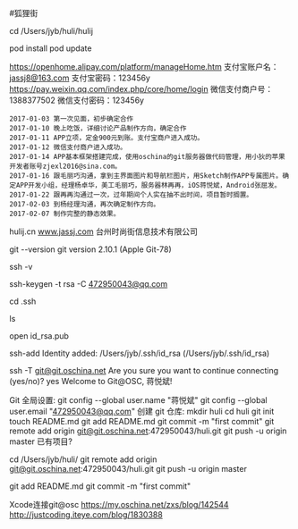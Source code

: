 #狐狸街

cd /Users/jyb/huli/hulij

pod install
pod update

https://openhome.alipay.com/platform/manageHome.htm
支付宝账户名：jassj8@163.com
支付宝密码：123456y
https://pay.weixin.qq.com/index.php/core/home/login
微信支付商户号：1388377502
微信支付密码：123456y

	2017-01-03 第一次见面，初步确定合作
	2017-01-10 晚上吃饭，详细讨论产品制作方向，确定合作
	2017-01-11 APP立项，定金900元到账。支付宝商户进入成功。
    2017-01-12 微信支付商户进入成功。
    2017-01-14 APP基本框架搭建完成，使用oschina的git服务器做代码管理，用小狄的苹果开发者账号zjexl2016@sina.com。
    2017-01-16 跟毛丽巧沟通，拿到主界面图片和导航栏图片，用Sketch制作APP专属图片。确定APP开发小组，经理杨卓华，美工毛丽巧，服务器林再再，iOS蒋悦斌，Android张屈发。
    2017-01-22 跟再再沟通过一次，过年期间个人实在抽不出时间，项目暂时搁置。
    2017-02-03 到杨经理沟通，再次确定制作方向。
    2017-02-07 制作完整的静态效果。
    


hulij.cn
www.jassj.com
台州时尚街信息技术有限公司

git --version
git version 2.10.1 (Apple Git-78)

ssh -v 

ssh-keygen -t rsa -C 472950043@qq.com

cd .ssh

ls

open id_rsa.pub

ssh-add
Identity added: /Users/jyb/.ssh/id_rsa (/Users/jyb/.ssh/id_rsa)

ssh -T git@git.oschina.net
Are you sure you want to continue connecting (yes/no)? yes
Welcome to Git@OSC, 蒋悦斌!

Git 全局设置:
git config --global user.name "蒋悦斌"
git config --global user.email "472950043@qq.com"
创建 git 仓库:
mkdir huli
cd huli
git init
touch README.md
git add README.md
git commit -m "first commit"
git remote add origin git@git.oschina.net:472950043/huli.git
git push -u origin master
已有项目?

cd /Users/jyb/huli/
git remote add origin git@git.oschina.net:472950043/huli.git
git push -u origin master

git add README.md
git commit -m "first commit"


Xcode连接git@osc
https://my.oschina.net/zxs/blog/142544
http://justcoding.iteye.com/blog/1830388
